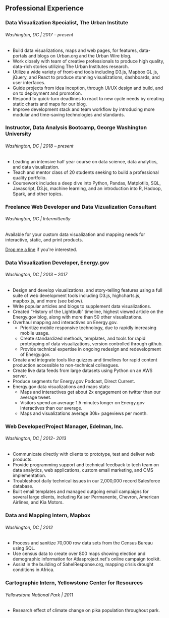 ## Professional Experience

### Data Visualization Specialist, The Urban Institute

###### Washington, DC | 2017 – present

* Build data visualizations, maps and web pages, for features, data-portals and blogs on Urban.org and the Urban Wire blog. 
* Work closely with team of creative professionals to produce high quality, data-rich stories utilizing The Urban Institutes research. 
* Utilize a wide variety of front-end tools including D3.js, Mapbox GL js, jQuery,  and React to produce stunning visualizations, dashboards, and user interfaces.
* Guide projects from idea inception, through UI/UX design and build, and on to deployment and promotion. 
* Respond to quick-turn deadlines to react to new cycle needs by creating static charts and maps for our blog. 
* Improve development stack and team workflow by introducing more modular and time-saving technologies and standards. 

### Instructor, Data Analysis Bootcamp, George Washington University

###### Washington, DC | 2018 – present

* Leading an intensive half year course on data science, data analytics, and data visualization. 
* Teach and mentor class of 20 students seeking to build a professional quality portfolio.
* Coursework includes a deep dive into Python, Pandas, Matplotlib, SQL, Javascript, D3.js, machine learning, and an introduction into R, Hadoop, Spark, and other topics.

### Freelance Web Developer and Data Vizualization Consultant

###### Washington, DC | Intermittently 

Available for your custom data visualization and mapping needs for interactive, static, and print products. 

<a href="mailto:daniel.j.wood11@gmail.com">Drop me a line</a> if you're interested. 

### Data Visualization Developer, Energy.gov

###### Washington, DC | 2013 – 2017

* Design and develop visualizations, and story-telling features using a full suite of web development tools including D3.js, highcharts.js, mapbox.js, and more (see below). 
* Write popular articles and blogs to supplement data visualizations.
* Created “History of the Lightbulb” timeline, highest viewed article on the Energy.gov blog, along with more than 50 other visualizations.
* Overhaul mapping and interactives on Energy.gov. 
  * Prioritize mobile responsive technology, due to rapidly increasing mobile usage. 
  * Create standardized methods, templates, and tools for rapid prototyping of data visualizations, version controlled through github.
  * Provide technical expertise in ongoing redesign and redevelopment of Energy.gov.
* Create and integrate tools like quizzes and timelines for rapid content production accessible to non-technical colleagues. 
* Create live data feeds from large datasets using Python on an AWS server.
* Produce segments for Energy.gov Podcast, Direct Current.
* Energy.gov data visualizations and maps stats:
  * Maps and interactives get about 2x engagement on twitter than our average tweet.
  * Visitors spend an average 1.5 minutes longer on Energy.gov interactives than our average.
  * Maps and visualizations average 30k+ pageviews per month.

### Web Developer/Project Manager, Edelman, Inc.

###### Washington, DC | 2012- 2013

* Communicate directly with clients to prototype, test and deliver web products.
* Provide programming support and technical feedback to tech team on data analytics, web applications, custom email marketing, and CMS implementation. 
* Troubleshoot daily technical issues in our 2,000,000 record Salesforce database. 
* Built email templates and managed outgoing email campaigns for several large clients, including Kaiser Permanente, Chevron, American Airlines, and Kia Motors.

### Data and Mapping Intern, Mapbox

###### Washington, DC | 2012

* Process and sanitize 70,000 row data sets from the Census Bureau using SQL.	
* Use census data to create over 800 maps showing election and demographic information for Atlasproject.net's online campaign toolkit.	
* Assist in the building of SahelResponse.org, mapping crisis drought conditions in Africa.

### Cartographic Intern, Yellowstone Center for Resources 

###### Yellowstone National Park | 2011

* Research effect of climate change on pika population throughout park. 

